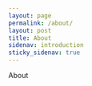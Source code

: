 ```yaml
---
layout: page
permalink: /about/
layout: post
title: About
sidenav: introduction
sticky_sidenav: true
---
```


About